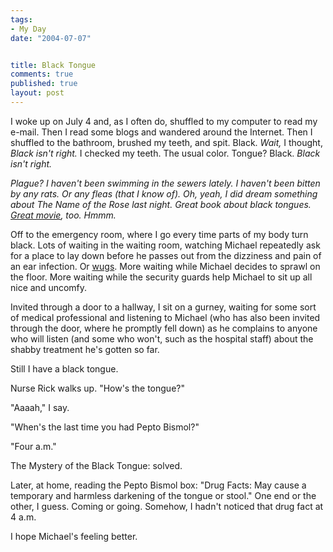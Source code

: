 ```yaml
---
tags:
- My Day
date: "2004-07-07"


title: Black Tongue
comments: true
published: true
layout: post
---
```


<p> I woke up on July 4 and, as I often do, shuffled to my computer to read my e-mail.  Then I read some blogs and wandered around the Internet.  Then I shuffled to the bathroom, brushed my teeth, and spit.  Black.  <em>Wait,</em> I thought, <em>Black isn't right.</em>  I checked my teeth.  The usual color.  Tongue?  Black.  <em>Black isn't right.</em>
</p>
<p>
<em>Plague?  I haven't been swimming in the sewers lately.  I haven't been bitten by any rats.  Or any fleas (that I know of).  Oh, yeah, I did dream something about <em>The Name of the Rose</em> last night.  Great book about black tongues. <a href="http://www.amazon.com/exec/obidos/ASIN/B0001Z37IG/dalehemer-20">Great movie</a>, too.  Hmmm.</em>
</p>
<p> Off to the emergency room, where I go every time parts of my body turn black.  Lots of waiting in the waiting room, watching Michael repeatedly ask for a place to lay down before he passes out from the dizziness and pain of an ear infection.  Or <a href="/posts/2003/05/wugs/">wugs</a>.  More waiting while Michael decides to sprawl on the floor.  More waiting while the security guards help Michael to sit up all nice and uncomfy. </p>
<p> Invited through a door to a hallway, I sit on a gurney, waiting for some sort of medical professional and listening to Michael (who has also been invited through the door, where he promptly fell down) as he complains to anyone who will listen (and some who won't, such as the hospital staff) about the shabby treatment he's gotten so far. </p>
<p> Still I have a black tongue. </p>
<p> Nurse Rick walks up.  "How's the tongue?" </p>
<p> "Aaaah," I say. </p>
<p> "When's the last time you had Pepto Bismol?" </p>
<p> "Four a.m." </p>
<p> The Mystery of the Black Tongue: solved. </p>
<p> Later, at home, reading the Pepto Bismol box:  "Drug Facts:  May cause a temporary and harmless darkening of the tongue or stool."  One end or the other, I guess.  Coming or going.  Somehow, I hadn't noticed that drug fact at 4 a.m. </p>
<p> I hope Michael's feeling better. </p>
